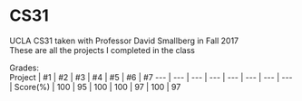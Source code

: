 # CS31
UCLA CS31 taken with Professor David Smallberg in Fall 2017  
These are all the projects I completed in the class

Grades:  
Project | #1 | #2 | #3 | #4 | #5 | #6 | #7 
--- | --- | --- | --- | --- | --- | --- | --- | 
Score(%) | 100 | 95 | 100 | 100 | 97 | 100 | 97
